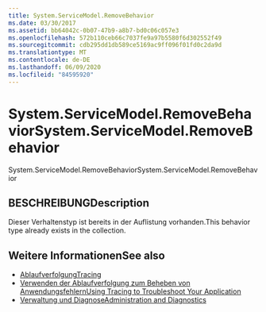 ```yaml
---
title: System.ServiceModel.RemoveBehavior
ms.date: 03/30/2017
ms.assetid: bb64042c-0b07-47b9-a8b7-bd0c06c057e3
ms.openlocfilehash: 572b110ceb66c7037fe9a97b5580f6d302552f49
ms.sourcegitcommit: cdb295dd1db589ce5169ac9ff096f01fd0c2da9d
ms.translationtype: MT
ms.contentlocale: de-DE
ms.lasthandoff: 06/09/2020
ms.locfileid: "84595920"
---
```

# <a name="systemservicemodelremovebehavior"></a><span data-ttu-id="c6899-102">System.ServiceModel.RemoveBehavior</span><span class="sxs-lookup"><span data-stu-id="c6899-102">System.ServiceModel.RemoveBehavior</span></span>
<span data-ttu-id="c6899-103">System.ServiceModel.RemoveBehavior</span><span class="sxs-lookup"><span data-stu-id="c6899-103">System.ServiceModel.RemoveBehavior</span></span>  
  
## <a name="description"></a><span data-ttu-id="c6899-104">BESCHREIBUNG</span><span class="sxs-lookup"><span data-stu-id="c6899-104">Description</span></span>  
 <span data-ttu-id="c6899-105">Dieser Verhaltenstyp ist bereits in der Auflistung vorhanden.</span><span class="sxs-lookup"><span data-stu-id="c6899-105">This behavior type already exists in the collection.</span></span>  
  
## <a name="see-also"></a><span data-ttu-id="c6899-106">Weitere Informationen</span><span class="sxs-lookup"><span data-stu-id="c6899-106">See also</span></span>

- [<span data-ttu-id="c6899-107">Ablaufverfolgung</span><span class="sxs-lookup"><span data-stu-id="c6899-107">Tracing</span></span>](index.md)
- [<span data-ttu-id="c6899-108">Verwenden der Ablaufverfolgung zum Beheben von Anwendungsfehlern</span><span class="sxs-lookup"><span data-stu-id="c6899-108">Using Tracing to Troubleshoot Your Application</span></span>](using-tracing-to-troubleshoot-your-application.md)
- [<span data-ttu-id="c6899-109">Verwaltung und Diagnose</span><span class="sxs-lookup"><span data-stu-id="c6899-109">Administration and Diagnostics</span></span>](../index.md)
